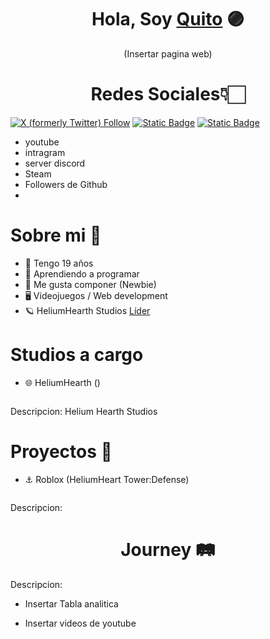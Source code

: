 <div align="center">
  <h1>Hola, Soy <a href="https://www.instagram.com/agus.ibz.7/">Quito</a> 🟣</h1> (Insertar pagina web)
</div>
<img src="">

<center><h1 align="center"> Redes Sociales👇🏻 </h1></center>


[![X (formerly Twitter) Follow](https://img.shields.io/twitter/follow/EquinoxQuito?style=flat&logo=X&logoColor=White&logoSize=auto&label=EquinoxQuito&color=%2311f0dd)](https://x.com/EquinoxQuito)
[![Static Badge](https://img.shields.io/badge/Roblox--%23000000?style=flat&logo=Roblox&logoColor=%23FFFFFF)](https://www.roblox.com/users/376043641/profile)
[![Static Badge](https://img.shields.io/badge/Gamejolt--%23CCFF00?style=flat&logo=gamejolt&logoColor=%23CCFF00)
](https://gamejolt.com/@EquinoxQuito)
- youtube 
- intragram
- server discord
- Steam
- Followers de Github
- 

# Sobre mi 👀

- 🧭 Tengo 19 años
- 🔮 Aprendiendo a programar
- 🎵 Me gusta componer (Newbie)
- 🖥 Videojuegos / Web development
- 🪐 HeliumHearth Studios [Líder]()

# Studios a cargo

- 🌐 HeliumHearth ()
<img src="">

Descripcion: Helium Hearth Studios

# Proyectos 🕋
  
- ⚓ Roblox (HeliumHeart Tower:Defense)
<img src="">

Descripcion: 

<center><h1 align="center"> Journey 🛤 </h1></center>


Descripcion:


- Insertar Tabla analitica 

- Insertar videos de youtube
